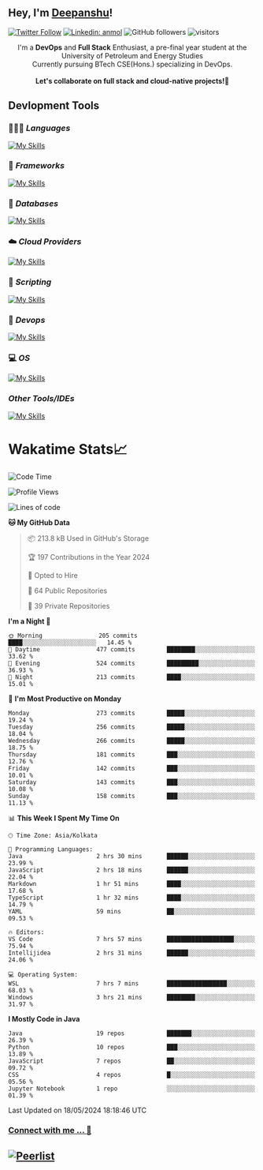 ## Hey, I'm [Deepanshu](https://bio.link/deepanshgk)!

[![Twitter Follow](https://img.shields.io/twitter/follow/deepanshuurawat?label=Follow)](https://twitter.com/intent/follow?screen_name=deepanshuurawat)
[![Linkedin: anmol](https://img.shields.io/badge/-deepanshu-blue?style=flat-square&logo=Linkedin&logoColor=white&link=https://www.linkedin.com/in/deepanshu-rawat6/)](https://www.linkedin.com/in/deepanshu-rawat6/)
![GitHub followers](https://img.shields.io/github/followers/deepanshu-rawat6?label=Follow&style=social)
![visitors](https://visitor-badge.laobi.icu/badge?page_id=deepanshu-rawat6.deepanshu-rawat6)


<div align="center">
I'm a <b>DevOps</b> and <b>Full Stack</b> Enthusiast, a pre-final year student at the University of Petroleum and Energy Studies <br> Currently pursuing BTech CSE(Hons.) specializing in DevOps.
</div>

<br>

<div align="center">
 <b>Let's collaborate on full stack and cloud-native projects!🚀</b>
</div>

## **Devlopment Tools**

### 🧑🏻‍💻 *Languages*
[![My Skills](https://skillicons.dev/icons?i=go,java,py,js,ts,html,css&theme=dark)](https://skillicons.dev)

### 🔎 *Frameworks*
[![My Skills](https://skillicons.dev/icons?i=nodejs,express&theme=dark)](https://skillicons.dev)

### 🛅 *Databases*
[![My Skills](https://skillicons.dev/icons?i=mysql,mongodb,postgres,prisma&theme=dark)](https://skillicons.dev)

### ☁️ *Cloud Providers*
[![My Skills](https://skillicons.dev/icons?i=aws,netlify&theme=dark)](https://skillicons.dev)

### 📜 *Scripting*
[![My Skills](https://skillicons.dev/icons?i=bash,powershell&theme=dark)](https://skillicons.dev)

### 👀 *Devops*
[![My Skills](https://skillicons.dev/icons?i=docker,kubernetes,githubactions,jenkins,grafana,prometheus,terraform,ansible,selenium&theme=dark)](https://skillicons.dev)

### 💻 *OS*
[![My Skills](https://skillicons.dev/icons?i=windows,ubuntu,linux&theme=dark)](https://skillicons.dev)

### *Other Tools/IDEs*
[![My Skills](https://skillicons.dev/icons?i=git,github,vscode,idea,vim,maven,postman,pnpm,npm&theme=dark)](https://skillicons.dev)

# Wakatime Stats📈

<!--START_SECTION:waka-->
![Code Time](http://img.shields.io/badge/Code%20Time-330%20hrs%2037%20mins-blue)

![Profile Views](http://img.shields.io/badge/Profile%20Views-5-blue)

![Lines of code](https://img.shields.io/badge/From%20Hello%20World%20I%27ve%20Written-662.0%20thousand%20lines%20of%20code-blue)

**🐱 My GitHub Data** 

> 📦 213.8 kB Used in GitHub's Storage 
 > 
> 🏆 197 Contributions in the Year 2024
 > 
> 💼 Opted to Hire
 > 
> 📜 64 Public Repositories 
 > 
> 🔑 39 Private Repositories 
 > 
**I'm a Night 🦉** 

```text
🌞 Morning                205 commits         ████░░░░░░░░░░░░░░░░░░░░░   14.45 % 
🌆 Daytime                477 commits         ████████░░░░░░░░░░░░░░░░░   33.62 % 
🌃 Evening                524 commits         █████████░░░░░░░░░░░░░░░░   36.93 % 
🌙 Night                  213 commits         ████░░░░░░░░░░░░░░░░░░░░░   15.01 % 
```
📅 **I'm Most Productive on Monday** 

```text
Monday                   273 commits         █████░░░░░░░░░░░░░░░░░░░░   19.24 % 
Tuesday                  256 commits         █████░░░░░░░░░░░░░░░░░░░░   18.04 % 
Wednesday                266 commits         █████░░░░░░░░░░░░░░░░░░░░   18.75 % 
Thursday                 181 commits         ███░░░░░░░░░░░░░░░░░░░░░░   12.76 % 
Friday                   142 commits         ███░░░░░░░░░░░░░░░░░░░░░░   10.01 % 
Saturday                 143 commits         ███░░░░░░░░░░░░░░░░░░░░░░   10.08 % 
Sunday                   158 commits         ███░░░░░░░░░░░░░░░░░░░░░░   11.13 % 
```


📊 **This Week I Spent My Time On** 

```text
🕑︎ Time Zone: Asia/Kolkata

💬 Programming Languages: 
Java                     2 hrs 30 mins       ██████░░░░░░░░░░░░░░░░░░░   23.99 % 
JavaScript               2 hrs 18 mins       ██████░░░░░░░░░░░░░░░░░░░   22.04 % 
Markdown                 1 hr 51 mins        ████░░░░░░░░░░░░░░░░░░░░░   17.68 % 
TypeScript               1 hr 32 mins        ████░░░░░░░░░░░░░░░░░░░░░   14.79 % 
YAML                     59 mins             ██░░░░░░░░░░░░░░░░░░░░░░░   09.53 % 

🔥 Editors: 
VS Code                  7 hrs 57 mins       ███████████████████░░░░░░   75.94 % 
Intellijidea             2 hrs 31 mins       ██████░░░░░░░░░░░░░░░░░░░   24.06 % 

💻 Operating System: 
WSL                      7 hrs 7 mins        █████████████████░░░░░░░░   68.03 % 
Windows                  3 hrs 21 mins       ████████░░░░░░░░░░░░░░░░░   31.97 % 
```

**I Mostly Code in Java** 

```text
Java                     19 repos            ███████░░░░░░░░░░░░░░░░░░   26.39 % 
Python                   10 repos            ███░░░░░░░░░░░░░░░░░░░░░░   13.89 % 
JavaScript               7 repos             ██░░░░░░░░░░░░░░░░░░░░░░░   09.72 % 
CSS                      4 repos             █░░░░░░░░░░░░░░░░░░░░░░░░   05.56 % 
Jupyter Notebook         1 repo              ░░░░░░░░░░░░░░░░░░░░░░░░░   01.39 % 
```




 Last Updated on 18/05/2024 18:18:46 UTC
<!--END_SECTION:waka-->



### [Connect with me ... 💬](https://bio.link/deepanshgk) 
[![Peerlist](https://github-readme-badge.peerlist.io/api/deepanshurawat6?style=social)](https://peerlist.io/deepanshurawat6) 
---

<!--- 
![Snake animation](https://github.com/deepanshu-rawat6/deepanshu-rawat6/blob/output/github-contribution-grid-snake.svg)
---
--->

<!--- 
[![@deepanshurawat6's Holopin board](https://holopin.io/api/user/board?user=deepanshurawat6)](https://holopin.io/@deepanshurawat6)
---
--->

